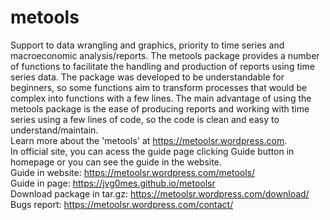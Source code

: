 # metools
Support to data wrangling and graphics, priority to time series and macroeconomic analysis/reports. 
The metools package provides a number of functions to facilitate the handling and production of reports using time series data.
The package was developed to be understandable for beginners, so some functions aim to transform processes that would be
complex into functions with a few lines. The main advantage of using the metools package is the ease of producing reports and
working with time series using a few lines of code, so the code is clean and easy to understand/maintain.<br>
Learn more about the 'metools' at <https://metoolsr.wordpress.com>.<br>
In official site, you can acess the guide page clicking Guide button in homepage or you can see the guide in the website. <br>
Guide in website: https://metoolsr.wordpress.com/metools/<br>
Guide in page: https://jvg0mes.github.io/metoolsr<br>
Download package in tar.gz: https://metoolsr.wordpress.com/download/<br>
Bugs report: https://metoolsr.wordpress.com/contact/
